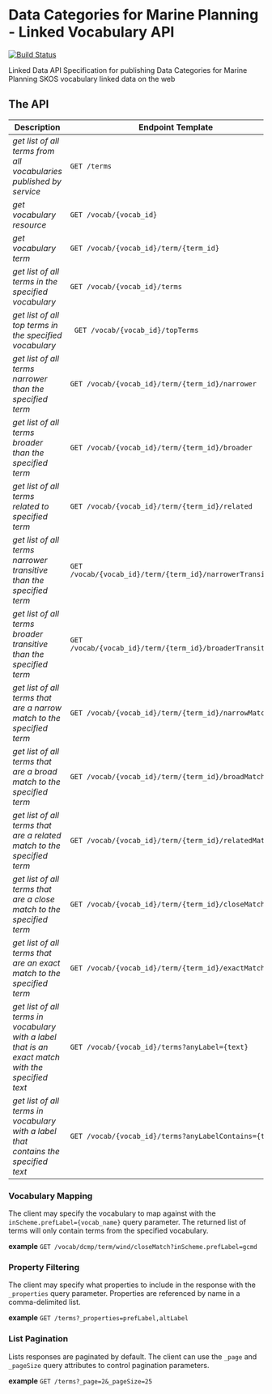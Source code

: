 Data Categories for Marine Planning - Linked Vocabulary API
=====================
[![Build Status](https://travis-ci.org/tetherless-world/linked-vocabulary-api.svg?branch=master)](https://travis-ci.org/tetherless-world/linked-vocabulary-api)

Linked Data API Specification for publishing Data Categories for Marine Planning SKOS vocabulary linked data on the web

## The API

| Description  | Endpoint Template |
| ------------- | ------------- |
| *get list of all terms from all vocabularies published by service* | ``GET /terms`` |
| *get vocabulary resource*  | ``GET /vocab/{vocab_id}``  |
| *get vocabulary term*  | ``GET /vocab/{vocab_id}/term/{term_id}``  |
| *get list of all terms in the specified vocabulary* | ``GET /vocab/{vocab_id}/terms`` |
| *get list of all top terms in the specified vocabulary* | `` GET /vocab/{vocab_id}/topTerms`` |
| *get list of all terms narrower than the specified term* | ``GET /vocab/{vocab_id}/term/{term_id}/narrower`` |
| *get list of all terms broader than the specified term* | ``GET /vocab/{vocab_id}/term/{term_id}/broader`` |
| *get list of all terms related to specified term* | ``GET /vocab/{vocab_id}/term/{term_id}/related`` |
| *get list of all terms narrower transitive than the specified term* | ``GET /vocab/{vocab_id}/term/{term_id}/narrowerTransitive`` |
| *get list of all terms broader transitive than the specified term* | ``GET /vocab/{vocab_id}/term/{term_id}/broaderTransitive`` |
| *get list of all terms that are a narrow match to the specified term* | ``GET /vocab/{vocab_id}/term/{term_id}/narrowMatch`` |
| *get list of all terms that are a broad match to the specified term* | ``GET /vocab/{vocab_id}/term/{term_id}/broadMatch`` |
| *get list of all terms that are a related match to the specified term* | ``GET /vocab/{vocab_id}/term/{term_id}/relatedMatch`` |
| *get list of all terms that are a close match to the specified term* | ``GET /vocab/{vocab_id}/term/{term_id}/closeMatch`` |
| *get list of all terms that are an exact match to the specified term* | ``GET /vocab/{vocab_id}/term/{term_id}/exactMatch`` |
| *get list of all terms in vocabulary with a label that is an exact match with the specified text* | ``GET /vocab/{vocab_id}/terms?anyLabel={text}`` |
| *get list of all terms in vocabulary with a label that contains the specified text* | ``GET /vocab/{vocab_id}/terms?anyLabelContains={text}`` |

### Vocabulary Mapping

The client may specify the vocabulary to map against with the ``inScheme.prefLabel={vocab_name}`` query parameter.  The returned list of terms will only contain terms from the specified vocabulary.

**example**
``GET /vocab/dcmp/term/wind/closeMatch?inScheme.prefLabel=gcmd``

### Property Filtering

The client may specify what properties to include in the response with the ``_properties`` query parameter.  Properties are referenced by name in a comma-delimited list.

**example**
``GET /terms?_properties=prefLabel,altLabel``

### List Pagination

Lists responses are paginated by default.  The client can use the ``_page`` and ``_pageSize`` query attributes to control pagination parameters.

**example**
``GET /terms?_page=2&_pageSize=25``
